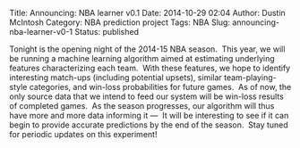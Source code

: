 Title: Announcing: NBA learner v0.1
Date: 2014-10-29 02:04
Author: Dustin McIntosh
Category: NBA prediction project
Tags: NBA
Slug: announcing-nba-learner-v0-1
Status: published

Tonight is the opening night of the 2014-15 NBA season.  This year, we
will be running a machine learning algorithm aimed at estimating
underlying features characterizing each team.  With these features, we
hope to identify interesting match-ups (including potential upsets),
similar team-playing-style categories, and win-loss probabilities for
future games.  As of now, the only source data that we intend to feed
our system will be win-loss results of completed games.  As the season
progresses, our algorithm will thus have more and more data informing
it —  It will be interesting to see if it can begin to provide
accurate predictions by the end of the season.  Stay tuned for
periodic updates on this experiment!
